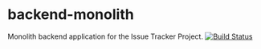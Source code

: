 # backend-monolith

Monolith backend application for the Issue Tracker Project.
[![Build Status](https://travis-ci.com/Issue-Tracker-M/backend-monolith.svg?branch=main)](https://travis-ci.com/Issue-Tracker-M/backend-monolith)
